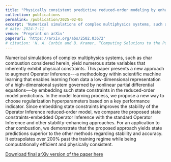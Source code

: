 ```yaml
---
title: "Physically consistent predictive reduced-order modeling by enhancing Operator Inference with state constraints"
collection: publications
permalink: /publication/2025-02-05
excerpt: 'Numerical simulations of complex multiphysics systems, such as char combustion considered herein, yield numerous state variables that inherently exhibit physical constraints. This paper presents a new approach to augment Operator Inference---a methodology within scientific machine learning that enables learning from data a low-dimensional representation of a high-dimensional system governed by nonlinear partial differential equations---by embedding such state constraints in the reduced-order model predictions. In the model learning process, we propose a new way to choose regularization hyperparameters based on a key performance indicator. Since embedding state constraints improves the stability of the Operator Inference reduced-order model, we compare the proposed state constraints-embedded Operator Inference with the standard Operator Inference and other stability-enhancing approaches. For an application to char combustion, we demonstrate that the proposed approach yields state predictions superior to the other methods regarding stability and accuracy. It extrapolates over 200% past the training regime while being computationally efficient and physically consistent.'
# date: 2024-7-11
venue: 'Preprint on arXiv'
paperurl: 'https://arxiv.org/abs/2502.03672'
# citation: 'N. A. Corbin and B. Kramer, “Computing Solutions to the Polynomial-Polynomial Regulator Problem,” in <i>2024 Conference on Decision and Control (CDC)</i>, Dec. 2024.'
---
```

Numerical simulations of complex multiphysics systems, such as char combustion considered herein, yield numerous state variables that inherently exhibit physical constraints. This paper presents a new approach to augment Operator Inference---a methodology within scientific machine learning that enables learning from data a low-dimensional representation of a high-dimensional system governed by nonlinear partial differential equations---by embedding such state constraints in the reduced-order model predictions. In the model learning process, we propose a new way to choose regularization hyperparameters based on a key performance indicator. Since embedding state constraints improves the stability of the Operator Inference reduced-order model, we compare the proposed state constraints-embedded Operator Inference with the standard Operator Inference and other stability-enhancing approaches. For an application to char combustion, we demonstrate that the proposed approach yields state predictions superior to the other methods regarding stability and accuracy. It extrapolates over 200% past the training regime while being computationally efficient and physically consistent.

[Download final arXiv version of the paper here](https://arxiv.org/abs/2502.03672)

<!-- Recommended citation: N. A. Corbin and B. Kramer, “Computing Solutions to the Polynomial-Polynomial Regulator Problem,” in <i>2024 Conference on Decision and Control (CDC)</i>, Dec. 2024. -->
